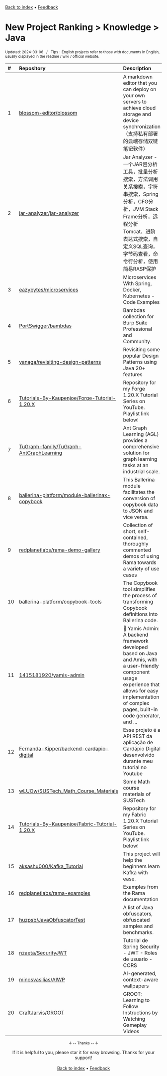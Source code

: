 <a href="https://github.com/GrowingGit/GitHub-English-Top-Charts#github-english-top-charts">Back to index</a> • <a href="/content/docs/feedback.md">Feedback</a>

# New Project Ranking > Knowledge > Java
<sub>Updated: 2024-03-06&nbsp;&nbsp;&nbsp;/&nbsp;&nbsp;&nbsp;Tips：English projects refer to those with documents in English, usually displayed in the readme / wiki / official website.</sub>

|#|Repository|Description|Stars|Updated|Created|
|:-|:-|:-|:-|:-|:-|
|1|[blossom-editor/blossom](https://github.com/blossom-editor/blossom)|A markdown editor that you can deploy on your own servers to achieve cloud storage and device synchronization（支持私有部署的云端存储双链笔记软件）|1683|2024-02-24|2023-08-07|
|2|[jar-analyzer/jar-analyzer](https://github.com/jar-analyzer/jar-analyzer)|Jar Analyzer - 一个JAR包分析工具，批量分析搜索，方法调用关系搜索，字符串搜索，Spring分析，CFG分析，JVM Stack Frame分析，远程分析Tomcat，进阶表达式搜索，自定义SQL查询，字节码查看，命令行分析，使用简易RASP保护|508|2024-03-04|2023-10-07|
|3|[eazybytes/microservices](https://github.com/eazybytes/microservices)|Microservices With Spring, Docker, Kubernetes - Code Examples|174|2024-02-13|2023-07-10|
|4|[PortSwigger/bambdas](https://github.com/PortSwigger/bambdas)|Bambdas collection for Burp Suite Professional and Community.|101|2024-03-01|2023-11-27|
|5|[yanaga/revisiting-design-patterns](https://github.com/yanaga/revisiting-design-patterns)|Revisiting some popular Design Patterns using Java 20+ features|78|2023-10-02|2023-03-16|
|6|[Tutorials-By-Kaupenjoe/Forge-Tutorial-1.20.X](https://github.com/Tutorials-By-Kaupenjoe/Forge-Tutorial-1.20.X)|Repository for my Forge 1.20.X Tutorial Series on YouTube. Playlist link below!|72|2023-11-19|2023-06-27|
|7|[TuGraph-family/TuGraph-AntGraphLearning](https://github.com/TuGraph-family/TuGraph-AntGraphLearning)|Ant Graph Learning (AGL) provides a comprehensive solution for graph learning tasks at an industrial scale.|64|2024-01-12|2023-08-21|
|8|[ballerina-platform/module-ballerinax-copybook](https://github.com/ballerina-platform/module-ballerinax-copybook)|This Ballerina module facilitates the conversion of copybook data to JSON and vice versa.|56|2024-01-10|2023-10-24|
|9|[redplanetlabs/rama-demo-gallery](https://github.com/redplanetlabs/rama-demo-gallery)|Collection of short, self-contained, thoroughly commented demos of using Rama towards a variety of use cases|56|2023-12-26|2023-08-27|
|10|[ballerina-platform/copybook-tools](https://github.com/ballerina-platform/copybook-tools)|The Copybook tool simplifies the process of transforming Copybook definitions into Ballerina code.|55|2023-12-21|2023-10-24|
|11|[1415181920/yamis-admin](https://github.com/1415181920/yamis-admin)|🎈 Yamis Admin: A backend framework developed based on Java and Amis, with a user-friendly component usage experience that allows for easy implementation of complex pages, built-in code generator, and  ...|51|2023-11-27|2023-10-09|
|12|[Fernanda-Kipper/backend-cardapio-digital](https://github.com/Fernanda-Kipper/backend-cardapio-digital)|Esse projeto é a API REST da aplicação de Cardápio Digital desenvolvido durante meu tutorial no Youtube|46|2024-01-17|2023-03-07|
|13|[wLUOw/SUSTech_Math_Course_Materials](https://github.com/wLUOw/SUSTech_Math_Course_Materials)|Some Math course materials of SUSTech|43|2024-01-05|2023-09-09|
|14|[Tutorials-By-Kaupenjoe/Fabric-Tutorial-1.20.X](https://github.com/Tutorials-By-Kaupenjoe/Fabric-Tutorial-1.20.X)|Repository for my Fabric 1.20.X Tutorial Series on YouTube. Playlist link below!|39|2023-12-15|2023-06-27|
|15|[aksashu000/Kafka_Tutorial](https://github.com/aksashu000/Kafka_Tutorial)|This project will help the beginners learn Kafka with ease.|36|2023-09-12|2023-04-06|
|16|[redplanetlabs/rama-examples](https://github.com/redplanetlabs/rama-examples)|Examples from the Rama documentation|34|2023-12-26|2023-08-20|
|17|[huzpsb/JavaObfuscatorTest](https://github.com/huzpsb/JavaObfuscatorTest)|A list of Java obfuscators, obfuscated samples and benchmarks.|34|2023-09-10|2023-05-13|
|18|[nzaeta/SecurityJWT](https://github.com/nzaeta/SecurityJWT)|Tutorial de Spring Security - JWT - Roles de usuario - CORS|33|2023-12-03|2023-11-26|
|19|[minosvasilias/AIWP](https://github.com/minosvasilias/AIWP)|AI-generated, context-aware wallpapers|33|2023-11-28|2023-11-19|
|20|[CraftJarvis/GROOT](https://github.com/CraftJarvis/GROOT)|GROOT: Learning to Follow Instructions by Watching Gameplay Videos|31|2023-12-18|2023-10-11|

<div align="center">
    <p><sub>↓ -- Thanks -- ↓</sub></p>
    If it is helpful to you, please star it for easy browsing. Thanks for your support!
</div>

<br/>

<div align="center"><a href="https://github.com/GrowingGit/GitHub-English-Top-Charts#github-english-top-charts">Back to index</a> • <a href="/content/docs/feedback.md">Feedback</a></div>
